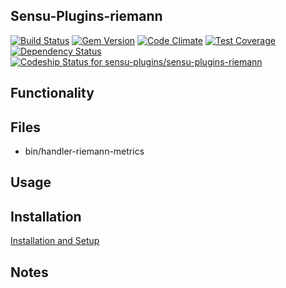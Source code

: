 ## Sensu-Plugins-riemann

[ ![Build Status](https://travis-ci.org/sensu-plugins/sensu-plugins-riemann.svg?branch=master)](https://travis-ci.org/sensu-plugins/sensu-plugins-riemann)
[![Gem Version](https://badge.fury.io/rb/sensu-plugins-riemann.svg)](http://badge.fury.io/rb/sensu-plugins-riemann)
[![Code Climate](https://codeclimate.com/github/sensu-plugins/sensu-plugins-riemann/badges/gpa.svg)](https://codeclimate.com/github/sensu-plugins/sensu-plugins-riemann)
[![Test Coverage](https://codeclimate.com/github/sensu-plugins/sensu-plugins-riemann/badges/coverage.svg)](https://codeclimate.com/github/sensu-plugins/sensu-plugins-riemann)
[![Dependency Status](https://gemnasium.com/sensu-plugins/sensu-plugins-riemann.svg)](https://gemnasium.com/sensu-plugins/sensu-plugins-riemann)
[![Codeship Status for sensu-plugins/sensu-plugins-riemann](https://codeship.com/projects/c6f4f5a0-db95-0132-445b-5ad94843e341/status?branch=master)](https://codeship.com/projects/79664)

## Functionality

## Files
 * bin/handler-riemann-metrics

## Usage

## Installation

[Installation and Setup](http://sensu-plugins.io/docs/installation_instructions.html)

## Notes
